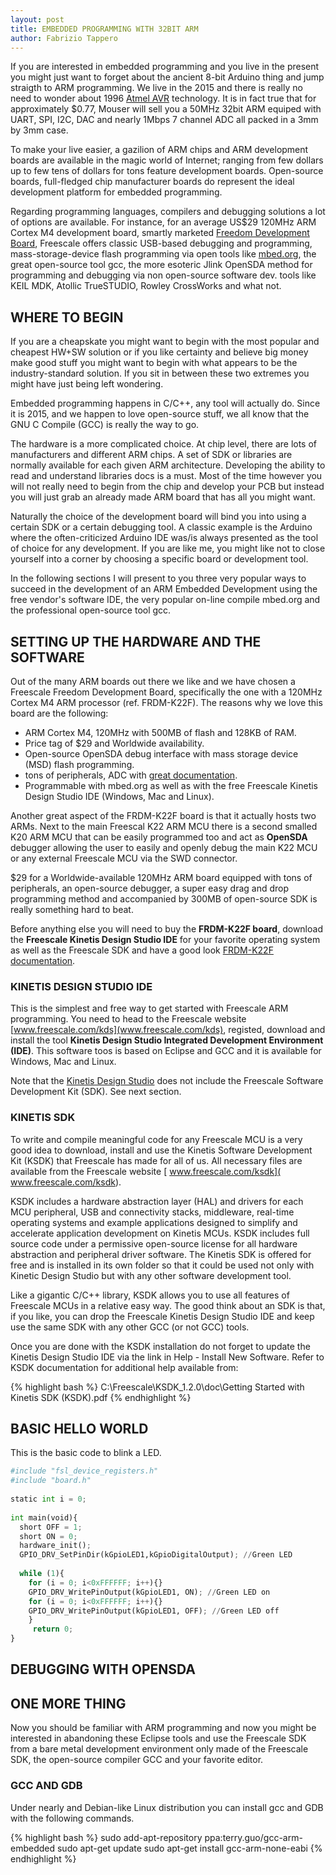 ```yaml
---
layout: post
title: EMBEDDED PROGRAMMING WITH 32BIT ARM
author: Fabrizio Tappero
---
```


If you are interested in embedded programming and you live in the present you might just want to forget about the ancient 8-bit Arduino thing and jump straigth to ARM programming. We live in the 2015 and there is really no need to wonder about 1996 [Atmel AVR](https://en.wikipedia.org/wiki/Atmel_AVR) technology. It is in fact true that for approximately $0.77, Mouser will sell you a 50MHz 32bit ARM equiped with UART, SPI, I2C, DAC and nearly 1Mbps 7 channel ADC all packed in a 3mm by 3mm case.

To make your live easier, a gazilion of ARM chips and ARM development boards are available in the magic world of Internet; ranging from few dollars up to few tens of dollars for tons feature development boards. Open-source boards, full-fledged chip manufacturer boards do represent the ideal development platform for embedded programming. 

Regarding programming languages, compilers and debugging solutions a lot of options are available. For instance, for an average US$29 120MHz ARM Cortex M4 development board, smartly marketed [Freedom Development Board](http://cache.freescale.com/files/soft_dev_tools/doc/user_guide/FRDM-K22F-QSG.pdf), Freescale offers classic USB-based debugging and programming, mass-storage-device flash programming via open tools like [mbed.org](http://www.mbed.org), the great open-source tool gcc, the more esoteric Jlink OpenSDA method for programming and debugging via non open-source software dev. tools like KEIL MDK, Atollic TrueSTUDIO, Rowley CrossWorks and what not.

## WHERE TO BEGIN
If you are a cheapskate you might want to begin with the most popular and cheapest HW+SW solution or if you like certainty and believe big money make good stuff you might want to begin with what appears to be the industry-standard solution. If you sit in between these two extremes you might have just being left wondering.

Embedded programming happens in C/C++, any tool will actually do. Since it is 2015, and we happen to love open-source stuff, we all know that the GNU C Compile (GCC) is really the way to go.

The hardware is a more complicated choice. At chip level, there are lots of manufacturers and different ARM chips. A set of SDK or libraries are normally available for each given ARM architecture. Developing the ability to read and understand libraries docs is a must. Most of the time however you will not really need to begin from the chip and develop your PCB but instead you will just grab an already made ARM board that has all you might want.

Naturally the choice of the development board will bind you into using a certain SDK or a certain debugging tool. A classic example is the Arduino where the often-criticized Arduino IDE was/is always presented as the tool of choice for any development. If you are like me, you might like not to close yourself into a corner by choosing a specific board or development tool. 

In the following sections I will present to you three very popular ways to succeed in the development of an ARM Embedded Development using the free vendor's software IDE, the very popular on-line compile mbed.org and the professional open-source tool gcc.

## SETTING UP THE HARDWARE AND THE SOFTWARE
Out of the many ARM boards out there we like and we have chosen a Freescale Freedom Development Board, specifically the one with a 120MHz Cortex M4 ARM processor (ref. FRDM-K22F). The reasons why we love this board are the following:

* ARM Cortex M4, 120MHz with 500MB of flash and 128KB of RAM.
* Price tag of $29 and Worldwide availability.
* Open-source OpenSDA debug interface with mass storage device (MSD) flash programming.
* tons of peripherals, ADC  with [great documentation](http://cache.freescale.com/files/microcontrollers/doc/user_guide/FRDMK22FUG.pdf).
* Programmable with mbed.org as well as with the free Freescale Kinetis Design Studio IDE (Windows, Mac and Linux).

Another great aspect of the FRDM-K22F board is that it actually hosts two ARMs. Next to the main Freescal K22 ARM MCU there is a second smalled K20 ARM MCU that can be easily programmed too and act as **OpenSDA** debugger allowing the user to easily and openly debug the main K22 MCU or any external Freescale MCU via the SWD connector.

$29 for a Worldwide-available 120MHz ARM board equipped with tons of peripherals, an open-source 
debugger, a super easy drag and drop programming method and accompanied by 300MB of open-source 
SDK is really something hard to beat.

Before anything else you will need to buy the **FRDM-K22F board**, download the **Freescale Kinetis Design Studio IDE** for your favorite operating system as well as the Freescale SDK and have a good look [FRDM-K22F documentation](/pdf/K20P64M50SF0RM.pdf).

### KINETIS DESIGN STUDIO IDE
This is the simplest and free way to get started with Freescale ARM programming. You need to head to the Freescale website [www.freescale.com/kds](www.freescale.com/kds), registed, download and install the tool **Kinetis Design Studio Integrated Development Environment (IDE)**. This software toos is based on Eclipse and GCC and it is available for Windows, Mac and Linux.

Note that the [Kinetis Design Studio](www.freescale.com/kds) does not include the Freescale Software Development Kit (SDK). See next section.

### KINETIS SDK
To write and compile meaningful code for any Freescale MCU is a very good idea to download, install and use the Kinetis Software Development Kit (KSDK) that Freescale has made for all of us. All necessary files are available from the Freescale website [ www.freescale.com/ksdk]( www.freescale.com/ksdk).

KSDK includes a hardware abstraction layer (HAL) and drivers for each MCU peripheral, USB and connectivity stacks, middleware, real-time operating systems and example applications designed to simplify and accelerate application development on Kinetis MCUs. KSDK includes full source code under a permissive open-source license for all hardware abstraction and peripheral driver software. The Kinetis SDK is offered for free and is installed in its own folder so that it could be used not only with Kinetic Design Studio but with any other software development tool.

Like a gigantic C/C++ library, KSDK allows you to use all features of Freescale MCUs in a relative easy way. The good think about an SDK is that, if you like, you can drop the Freescale Kinetis Design Studio IDE and keep use the same SDK with any other GCC (or not GCC) tools.

Once you are done with the KSDK installation do not forget to update the Kinetis Design Studio IDE via the link in Help - Install New Software. Refer to KSDK documentation for additional help available from:

{% highlight bash %}
C:\Freescale\KSDK_1.2.0\doc\Getting Started with Kinetis SDK (KSDK).pdf
{% endhighlight %}

## BASIC HELLO WORLD

This is the basic code to blink a LED.

```python
#include "fsl_device_registers.h"
#include "board.h"
 
static int i = 0;
 
int main(void){
  short OFF = 1;
  short ON = 0;
  hardware_init();
  GPIO_DRV_SetPinDir(kGpioLED1,kGpioDigitalOutput); //Green LED
  
  while (1){
    for (i = 0; i<0xFFFFFF; i++){}
    GPIO_DRV_WritePinOutput(kGpioLED1, ON); //Green LED on
    for (i = 0; i<0xFFFFFF; i++){}
    GPIO_DRV_WritePinOutput(kGpioLED1, OFF); //Green LED off
    }
     return 0;
}
```


## DEBUGGING WITH OPENSDA

## ONE MORE THING
Now you should be familiar with ARM programming and now you might be interested in abandoning these Eclipse tools and use the Freescale SDK from a bare metal development environment only made of the Freescale SDK, the open-source compiler GCC and your favorite editor.

### GCC AND GDB
Under nearly and Debian-like Linux distribution you can install gcc and GDB with the following commands.

{% highlight bash %}
sudo add-apt-repository ppa:terry.guo/gcc-arm-embedded
sudo apt-get update
sudo apt-get install gcc-arm-none-eabi
{% endhighlight %}



